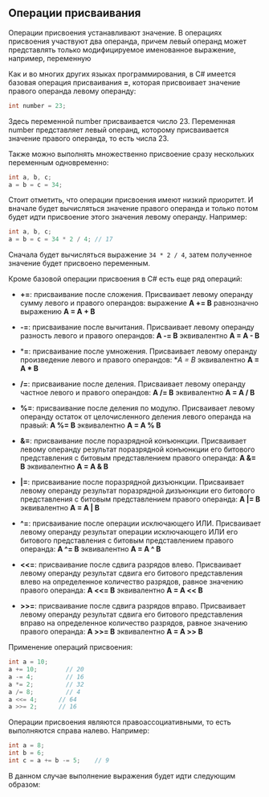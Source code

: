 ## Операции присваивания

Операции присвоения устанавливают значение. В операциях присвоения участвуют два операнда, причем левый операнд может представлять только модифицируемое именованное выражение, например, переменную

Как и во многих других языках программирования, в C# имеется базовая операция присваивания **=**, которая присвоивает 
значение правого операнда левому операнду:

```cs
int number = 23;
```

Здесь переменной number присваивается число 23. Переменная number представляет левый операнд, которому присваивается значение правого операнда, то есть числа 23.

Также можно выполнять множественно присвоение сразу нескольких переменным одновременно:

```cs
int a, b, c;
a = b = c = 34;
```

Стоит отметить, что операции присвоения имеют низкий приоритет. И вначале будет вычисляться значение правого операнда и только потом будет идти присвоение этого значения левому операнду. 
Например:

```cs
int a, b, c;
a = b = c = 34 * 2 / 4; // 17
```

Сначала будет вычисляться выражение `34 * 2 / 4`, затем полученное значение будет присвоено переменным.

Кроме базовой операции присвоения в C# есть еще ряд операций:

- **+=**: присваивание после сложения. Присваивает левому операнду сумму левого и правого операндов: выражение 
**A += B** равнозначно выражению **A = A + B**

- **-=**: присваивание после вычитания. Присваивает левому операнду разность левого и правого операндов: 
**A -= B** эквивалентно **A = A - B**

- ***=**: присваивание после умножения. Присваивает левому операнду произведение левого и правого операндов: 
**A *= B** эквивалентно **A = A * B**

- **/=**: присваивание после деления. Присваивает левому операнду частное левого и правого операндов: 
**A /= B** эквивалентно **A = A / B**

- **%=**: присваивание после деления по модулю. Присваивает левому операнду остаток от целочисленного деления левого операнда на правый: 
**A %= B** эквивалентно **A = A % B**

- **&=**: присваивание после поразрядной конъюнкции. Присваивает левому операнду результат поразрядной конъюнкции его 
битового представления с битовым представлением правого операнда: **A &= B** эквивалентно **A = A & B**

- **|=**: присваивание после поразрядной дизъюнкции. Присваивает левому операнду результат поразрядной дизъюнкции его 
битового представления с битовым представлением правого операнда: **A |= B** эквивалентно **A = A | B**

- **^=**: присваивание после операции исключающего ИЛИ. Присваивает левому операнду результат операции исключающего ИЛИ его 
битового представления с битовым представлением правого операнда: **A ^= B** эквивалентно **A = A ^ B**

- **<<=**: присваивание после сдвига разрядов влево. Присваивает левому операнду результат сдвига его битового представления влево на определенное количество разрядов, равное значению 
правого операнда: **A <<= B** эквивалентно **A = A << B**

- **>>=**: присваивание после сдвига разрядов вправо. Присваивает левому операнду результат сдвига его битового представления вправо на определенное количество разрядов, равное значению 
правого операнда: **A >>= B** эквивалентно **A = A >> B**

Применение операций присвоения:

```cs
int a = 10;
a += 10;        // 20
a -= 4;         // 16
a *= 2;         // 32
a /= 8;         // 4
a <<= 4;      // 64
a >>= 2;      // 16
```

Операции присвоения являются правоассоциативными, то есть выполняются справа налево. Например:

```cs
int a = 8;
int b = 6;
int c = a += b -= 5;    // 9
```

В данном случае выполнение выражения будет идти следующим образом:

